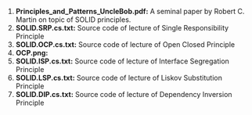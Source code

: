 1. **Principles_and_Patterns_UncleBob.pdf:** A seminal paper by Robert C. Martin on topic of SOLID principles. <br>
1. **SOLID.SRP.cs.txt:** Source code of lecture of Single Responsibility Principle <br>
1. **SOLID.OCP.cs.txt:** Source code of lecture of Open Closed Principle <br>
1. **OCP.png:** <br>
1. **SOLID.ISP.cs.txt:** Source code of lecture of Interface Segregation Principle <br>
1. **SOLID.LSP.cs.txt:** Source code of lecture of Liskov Substitution Principle <br>
1. **SOLID.DIP.cs.txt:** Source code of lecture of Dependency Inversion Principle <br>